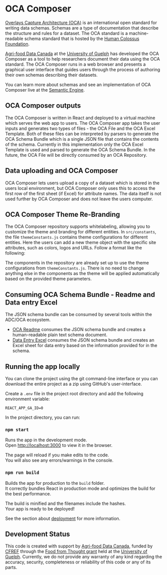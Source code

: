 # OCA Composer

[Overlays Capture Architecture (OCA)](https://github.com/the-human-colossus-foundation/oca-spec/tree/master/docs/specification) is an international open standard for writing data schemas. Schemas are a type of documentation that describe the structure and rules for a dataset. The OCA standard is a machine-readable schema standard that is hosted by the [Human Colossus Foundation](https://humancolossus.foundation/).

[Agri-food Data Canada](https://agrifooddatacanada.ca/) at the [University of Guelph](https://www.uoguelph.ca/) has developed the OCA Composer as a tool to help researchers document their data using the OCA standard. The OCA Composer runs in a web browser and presents a graphical user interface that guides users through the process of authoring their own schemas describing their datasets.

You can learn more about schemas and see an implementation of OCA Composer live at the [Semantic Engine](https://www.semanticengine.org/).

## OCA Composer outputs

The OCA Composer is written in React and deployed to a virtual machine which serves the web app to users. The OCA Composer app takes the user inputs and generates two types of files - the OCA File and the OCA Excel Template. Both of these files can be interpreted by parsers to generate the OCA Schema Bundle which is a single JSON file that contains the contents of the schema. Currently in this implementation only the OCA Excel Template is used and parsed to generate the OCA Schema Bundle. In the future, the OCA File will be directly consumed by an OCA Repository.

## Data uploading and OCA Composer

OCA Composer lets users upload a copy of a dataset which is stored in the users local environment, but OCA Composer only uses this to access the first row of the first sheet (if Excel) for attribute names. The data itself is not used further by OCA Composer and does not leave the users computer.

## OCA Composer Theme Re-Branding

The OCA Composer repository supports whitelabeling, allowing you to customize the theme and branding for different entities. In `src/constants`, the file `themeConstants.js` contains theme configurations for different entities. Here the users can add a new theme object with the specific site attributes, such as colors, logos and URLs. Follow a format like the following:

The components in the repository are already set up to use the theme configurations from `themeConstants.js`. There is no need to change anything else in the components as the theme will be applied automatically based on the provided theme parameters.

## Consuming OCA Schema Bundle - Readme and Data entry Excel

The JSON schema bundle can be consumed by several tools within the ADC/OCA ecosystem.

- [OCA Readme](https://github.com/agrifooddatacanada/OCA_README) consumes the JSON schema bundle and creates a human-readable plain text schema document.
- [Data Entry Excel](https://github.com/agrifooddatacanada/data-entry-xls) consumes the JSON schema bundle and creates an Excel sheet for data entry based on the information provided for in the schema.

## Running the app locally

You can clone the project using the git command-line interface or you can download the entire project as a zip using GitHub's user-interface.

Create a `.env` file in the project root directory and add the following environment variable:

```
REACT_APP_GA_ID=0

```

In the project directory, you can run:

### `npm start`

Runs the app in the development mode.\
Open [http://localhost:3000](http://localhost:3000) to view it in the browser.

The page will reload if you make edits to the code.\
You will also see any errors/warnings in the console.

### `npm run build`

Builds the app for production to the `build` folder.\
It correctly bundles React in production mode and optimizes the build for the best performance.

The build is minified and the filenames include the hashes.\
Your app is ready to be deployed!

See the section about [deployment](https://facebook.github.io/create-react-app/docs/deployment) for more information.

## Development Status

This code is created with support by [Agri-food Data Canada](https://agrifooddatacanada.ca/), funded by [CFREF](https://www.cfref-apogee.gc.ca/) through the [Food from Thought grant](https://foodfromthought.ca/) held at the [University of Guelph](https://www.uoguelph.ca/). Currently, we do not provide any warranty of any kind regarding the accuracy, security, completeness or reliability of this code or any of its parts.
